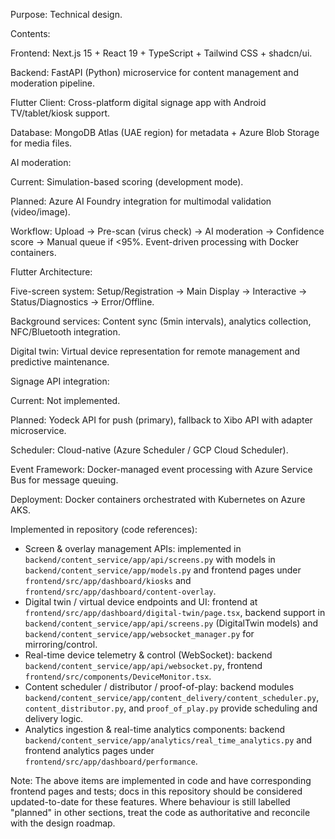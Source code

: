 Purpose: Technical design.

Contents:

Frontend: Next.js 15 + React 19 + TypeScript + Tailwind CSS + shadcn/ui.

Backend: FastAPI (Python) microservice for content management and moderation pipeline.

Flutter Client: Cross-platform digital signage app with Android TV/tablet/kiosk support.

Database: MongoDB Atlas (UAE region) for metadata + Azure Blob Storage for media files.

AI moderation:

Current: Simulation-based scoring (development mode).

Planned: Azure AI Foundry integration for multimodal validation (video/image).

Workflow: Upload → Pre-scan (virus check) → AI moderation → Confidence score → Manual queue if <95%. Event-driven processing with Docker containers.

Flutter Architecture:

Five-screen system: Setup/Registration → Main Display → Interactive → Status/Diagnostics → Error/Offline.

Background services: Content sync (5min intervals), analytics collection, NFC/Bluetooth integration.

Digital twin: Virtual device representation for remote management and predictive maintenance.

Signage API integration:

Current: Not implemented.

Planned: Yodeck API for push (primary), fallback to Xibo API with adapter microservice.

Scheduler: Cloud-native (Azure Scheduler / GCP Cloud Scheduler).

Event Framework: Docker-managed event processing with Azure Service Bus for message queuing.

Deployment: Docker containers orchestrated with Kubernetes on Azure AKS.

Implemented in repository (code references):

- Screen & overlay management APIs: implemented in `backend/content_service/app/api/screens.py` with models in `backend/content_service/app/models.py` and frontend pages under `frontend/src/app/dashboard/kiosks` and `frontend/src/app/dashboard/content-overlay`.
- Digital twin / virtual device endpoints and UI: frontend at `frontend/src/app/dashboard/digital-twin/page.tsx`, backend support in `backend/content_service/app/api/screens.py` (DigitalTwin models) and `backend/content_service/app/websocket_manager.py` for mirroring/control.
- Real-time device telemetry & control (WebSocket): backend `backend/content_service/app/api/websocket.py`, frontend `frontend/src/components/DeviceMonitor.tsx`.
- Content scheduler / distributor / proof-of-play: backend modules `backend/content_service/app/content_delivery/content_scheduler.py`, `content_distributor.py`, and `proof_of_play.py` provide scheduling and delivery logic.
- Analytics ingestion & real-time analytics components: backend `backend/content_service/app/analytics/real_time_analytics.py` and frontend analytics pages under `frontend/src/app/dashboard/performance`.

Note: The above items are implemented in code and have corresponding frontend pages and tests; docs in this repository should be considered updated-to-date for these features. Where behaviour is still labelled "planned" in other sections, treat the code as authoritative and reconcile with the design roadmap.